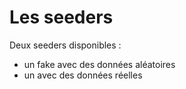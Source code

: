 # Les seeders

Deux seeders disponibles :
- un fake avec des données aléatoires
- un avec des données réelles
